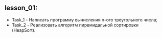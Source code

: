 ## lesson_01:
* Task_1 - Написать программу вычисления n-ого треугольного числа;  
* Task_2 - Реализовать алгоритм пирамидальной сортировки (HeapSort).  